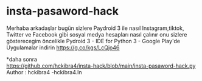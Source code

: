 # insta-pasaword-hack
Merhaba arkadaşlar bugün sizlere Paydroid 3 ile nasıl Instagram,tiktok, Twitter ve Facebook gibi sosyal medya hesapları nasıl çalınır onu sizlere gösterecegim öncelikle
Pydroid 3 - IDE for Python 3 - Google Play'de Uygulamalar indirin https://g.co/kgs/LcQjo46

*daha sonra                                           
https://github.com/hckibra4/insta-hack/blob/main/insta-pasaword-hack.py
Author : hckibra4 -hckibra4.In
